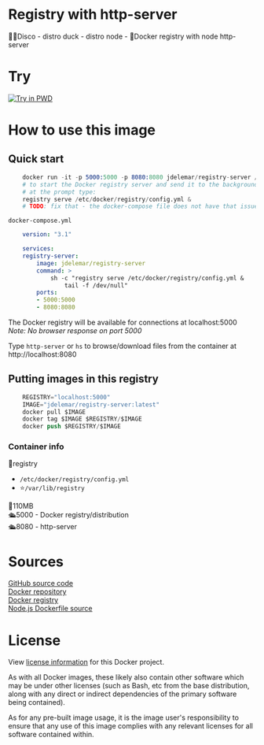 # Registry with http-server

🎉🐥Disco - distro duck - distro node - 🐳Docker registry with node http-server

# Try
[![Try in PWD](https://github.com/play-with-docker/stacks/raw/cff22438cb4195ace27f9b15784bbb497047afa7/assets/images/button.png)](http://play-with-docker.com/?stack=https://gist.githubusercontent.com/JDelemar/4ac037427bbbaef43e7efc0ca28fd437/raw/33eeb6975891ba7736dd2d330890fb66087ca19e/registry-server.yml)  

# How to use this image
## Quick start
```s
    docker run -it -p 5000:5000 -p 8080:8080 jdelemar/registry-server /bin/sh
    # to start the Docker registry server and send it to the background
    # at the prompt type:
    registry serve /etc/docker/registry/config.yml & 
    # TODO: fix that - the docker-compose file does not have that issue
```

`docker-compose.yml`
```yml
    version: "3.1"

    services:
    registry-server:
        image: jdelemar/registry-server
        command: >
            sh -c "registry serve /etc/docker/registry/config.yml &
                tail -f /dev/null"
        ports:
        - 5000:5000
        - 8080:8080
```

The Docker registry will be available for connections at localhost:5000  
*Note: No browser response on port 5000*

Type `http-server` or `hs` to browse/download files from the container at http://localhost:8080

## Putting images in this registry  
```s
    REGISTRY="localhost:5000"
    IMAGE="jdelemar/registry-server:latest"
    docker pull $IMAGE
    docker tag $IMAGE $REGISTRY/$IMAGE
    docker push $REGISTRY/$IMAGE
```  

### Container info
📂registry  
- `/etc/docker/registry/config.yml`  
- ⭐️`/var/lib/registry`  

📏110MB  
🛳5000 - Docker registry/distribution  
🛳8080 - http-server  

# Sources  
[GitHub source code](https://github.com/JDelemar/dockerfiles/tree/master/registry-server)  
[Docker repository](https://hub.docker.com/r/jdelemar/registry-server)  
[Docker registry](https://hub.docker.com/_/registry)  
[Node.js Dockerfile source](https://github.com/nodejs/docker-node)

# License
View [license information](https://github.com/JDelemar/dockerfiles/blob/master/LICENSE) for this Docker project.

As with all Docker images, these likely also contain other software which may be under other licenses (such as Bash, etc from the base distribution, along with any direct or indirect dependencies of the primary software being contained).

As for any pre-built image usage, it is the image user's responsibility to ensure that any use of this image complies with any relevant licenses for all software contained within.
